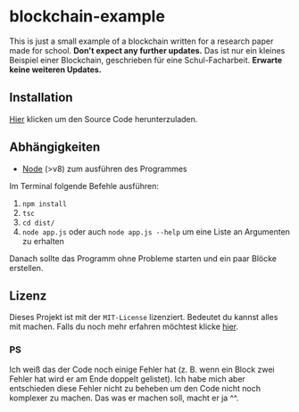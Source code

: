 # blockchain-example
This is just a small example of a blockchain written for a research paper made for school. **Don't expect any further updates.**
Das ist nur ein kleines Beispiel einer Blockchain, geschrieben für eine Schul-Facharbeit. **Erwarte keine weiteren Updates.**

## Installation
[Hier](https://github.com/mondei1/blockchain-example/archive/master.zip) klicken um den Source Code herunterzuladen.

## Abhängigkeiten
* [Node](https://nodejs.org/en/) (>v8) zum ausführen des Programmes

Im Terminal folgende Befehle ausführen: 
1. `npm install`
2. `tsc`
3. `cd dist/`
4. `node app.js` oder auch `node app.js --help` um eine Liste an Argumenten zu erhalten

Danach sollte das Programm ohne Probleme starten und ein paar Blöcke erstellen.

## Lizenz
Dieses Projekt ist mit der `MIT-License` lizenziert. Bedeutet du kannst alles mit machen. Falls du noch mehr
erfahren möchtest klicke [hier](https://choosealicense.com/licenses/mit/).

### PS
Ich weiß das der Code noch einige Fehler hat (z. B. wenn ein Block zwei Fehler hat wird er am Ende doppelt gelistet).
Ich habe mich aber entschieden diese Fehler nicht zu beheben um den Code nicht noch komplexer zu machen. Das was er machen soll, macht er ja ^^.